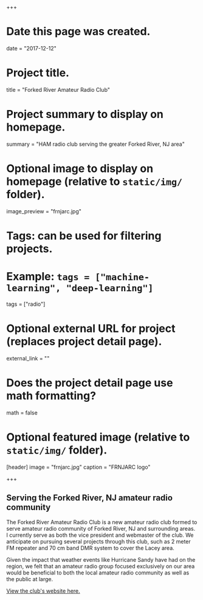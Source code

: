+++
# Date this page was created.
date = "2017-12-12"

# Project title.
title = "Forked River Amateur Radio Club"

# Project summary to display on homepage.
summary = "HAM radio club serving the greater Forked River, NJ area"

# Optional image to display on homepage (relative to `static/img/` folder).
image_preview = "frnjarc.jpg"

# Tags: can be used for filtering projects.
# Example: `tags = ["machine-learning", "deep-learning"]`
tags = ["radio"]

# Optional external URL for project (replaces project detail page).
external_link = ""

# Does the project detail page use math formatting?
math = false

# Optional featured image (relative to `static/img/` folder).
[header]
image = "frnjarc.jpg"
caption = "FRNJARC logo"

+++
## Serving the Forked River, NJ amateur radio community

The Forked River Amateur Radio Club is a new amateur radio club formed to serve amateur radio community of Forked River, NJ and surrounding areas. I currently serve as both the vice president and webmaster of the club. We anticipate on pursuing several projects through this club, such as 2 meter FM repeater and 70 cm band DMR system to cover the Lacey area.

Given the impact that weather events like Hurricane Sandy have had on the region, we felt that an amateur radio group focused exclusively on our area would be beneficial to both the local amateur radio community as well as the public at large.

[View the club's website here.](https://frnjarc.org/)
